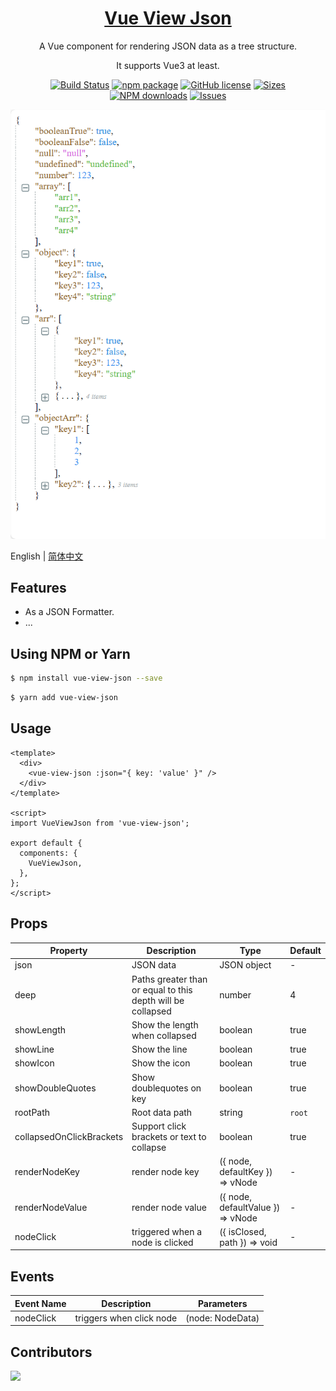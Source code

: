
<h1 align="center">
  <a href="https://github.com/guochengfeng/vue-view-json.git" target="_blank">Vue View Json</a>
</h1>

<div align="center">

<p>A Vue component for rendering JSON data as a tree structure.</p>
<p>It supports Vue3 at least.</p>

[![Build Status](https://travis-ci.org/guochengfeng/vue-view-json.svg?branch=master)](https://travis-ci.org/guochengfeng/vue-view-json)
[![npm package](https://img.shields.io/npm/v/vue-view-json.svg)](https://www.npmjs.org/package/vue-view-json)
[![GitHub license](https://img.shields.io/badge/license-MIT-blue.svg)](https://github.com/guochengfeng/vue-view-json/blob/master/LICENSE)
[![Sizes](https://img.shields.io/bundlephobia/min/vue-view-json)](https://bundlephobia.com/result?p=vue-view-json)
[![NPM downloads](http://img.shields.io/npm/dm/vue-view-json.svg?style=flat-square)](https://www.npmtrends.com/vue-view-json)
[![Issues](https://img.shields.io/github/issues-raw/guochengfeng/vue-view-json)](https://github.com/guochengfeng/vue-view-json/issues)

</div>

[![](./src/assets/Snipaste.png)](https://github.com/guochengfeng/vue-view-json.git)

English | [简体中文](./README.zh_CN.md)

## Features

- As a JSON Formatter.
- ...

## Using NPM or Yarn

```bash
$ npm install vue-view-json --save
```

```bash
$ yarn add vue-view-json
```

## Usage

```vue
<template>
  <div>
    <vue-view-json :json="{ key: 'value' }" />
  </div>
</template>

<script>
import VueViewJson from 'vue-view-json';

export default {
  components: {
    VueViewJson,
  },
};
</script>
```

## Props

| Property                 | Description                                                 | Type                              | Default |
| ------------------------ | ----------------------------------------------------------- | --------------------------------- | ------- |
| json                     | JSON data                                                   | JSON object                       | -       |
| deep                     | Paths greater than or equal to this depth will be collapsed | number                            | 4       |
| showLength               | Show the length when collapsed                              | boolean                           | true   |
| showLine                 | Show the line                                               | boolean                           | true    |
| showIcon                 | Show the icon                                               | boolean                           | true   |
| showDoubleQuotes         | Show doublequotes on key                                    | boolean                           | true    |
| rootPath                 | Root data path                                              | string                            | `root`  |
| collapsedOnClickBrackets | Support click brackets or text  to collapse                 | boolean                           | true    |
| renderNodeKey            | render node key                                             | ({ node, defaultKey }) => vNode   | -       |
| renderNodeValue          | render node value                                           | ({ node, defaultValue }) => vNode | -       |
| nodeClick                | triggered when a node is clicked                            | ({ isClosed, path }) => void      | -       |

## Events

| Event Name     | Description                              | Parameters           |
| -------------- | ---------------------------------------- | -------------------- |
| nodeClick      | triggers when click node                 | (node: NodeData)     |

## Contributors

<a href="https://github.com/guochengfeng/vue-view-json/graphs/contributors">
  <img src="https://contrib.rocks/image?repo=guochengfeng/vue-view-json" />
</a>
